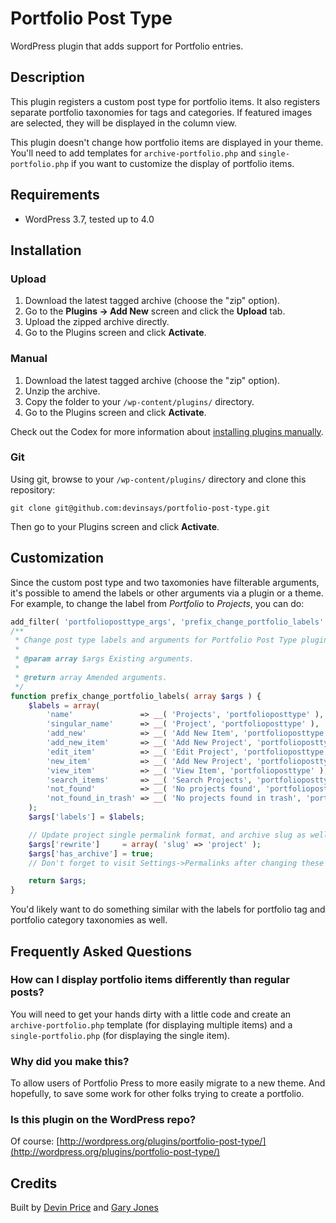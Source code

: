 # Portfolio Post Type

WordPress plugin that adds support for Portfolio entries.

## Description

This plugin registers a custom post type for portfolio items.  It also registers separate portfolio taxonomies for tags and categories.  If featured images are selected, they will be displayed in the column view.

This plugin doesn't change how portfolio items are displayed in your theme.  You'll need to add templates for `archive-portfolio.php` and `single-portfolio.php` if you want to customize the display of portfolio items.

## Requirements
* WordPress 3.7, tested up to 4.0

## Installation

### Upload

1. Download the latest tagged archive (choose the "zip" option).
2. Go to the __Plugins -> Add New__ screen and click the __Upload__ tab.
3. Upload the zipped archive directly.
4. Go to the Plugins screen and click __Activate__.

### Manual

1. Download the latest tagged archive (choose the "zip" option).
2. Unzip the archive.
3. Copy the folder to your `/wp-content/plugins/` directory.
4. Go to the Plugins screen and click __Activate__.

Check out the Codex for more information about [installing plugins manually](http://codex.wordpress.org/Managing_Plugins#Manual_Plugin_Installation).

### Git

Using git, browse to your `/wp-content/plugins/` directory and clone this repository:

`git clone git@github.com:devinsays/portfolio-post-type.git`

Then go to your Plugins screen and click __Activate__.

## Customization

Since the custom post type and two taxomonies have filterable arguments, it's possible to amend the labels or other arguments via a plugin or a theme. For example, to change the label from _Portfolio_ to _Projects_, you can do:

~~~php
add_filter( 'portfolioposttype_args', 'prefix_change_portfolio_labels' );
/**
 * Change post type labels and arguments for Portfolio Post Type plugin.
 *
 * @param array $args Existing arguments.
 *
 * @return array Amended arguments.
 */
function prefix_change_portfolio_labels( array $args ) {
	$labels = array(
		'name'               => __( 'Projects', 'portfolioposttype' ),
		'singular_name'      => __( 'Project', 'portfolioposttype' ),
		'add_new'            => __( 'Add New Item', 'portfolioposttype' ),
		'add_new_item'       => __( 'Add New Project', 'portfolioposttype' ),
		'edit_item'          => __( 'Edit Project', 'portfolioposttype' ),
		'new_item'           => __( 'Add New Project', 'portfolioposttype' ),
		'view_item'          => __( 'View Item', 'portfolioposttype' ),
		'search_items'       => __( 'Search Projects', 'portfolioposttype' ),
		'not_found'          => __( 'No projects found', 'portfolioposttype' ),
		'not_found_in_trash' => __( 'No projects found in trash', 'portfolioposttype' ),
	);
	$args['labels'] = $labels;

	// Update project single permalink format, and archive slug as well.
	$args['rewrite']     = array( 'slug' => 'project' );
	$args['has_archive'] = true;
	// Don't forget to visit Settings->Permalinks after changing these to flush the rewrite rules.

	return $args;
}
~~~

You'd likely want to do something similar with the labels for portfolio tag and portfolio category taxonomies as well.

## Frequently Asked Questions

### How can I display portfolio items differently than regular posts?

You will need to get your hands dirty with a little code and create an `archive-portfolio.php` template (for displaying multiple items) and a `single-portfolio.php` (for displaying the single item).

### Why did you make this?

To allow users of Portfolio Press to more easily migrate to a new theme.  And hopefully, to save some work for other folks trying to create a portfolio.

### Is this plugin on the WordPress repo?

Of course: [http://wordpress.org/plugins/portfolio-post-type/](http://wordpress.org/plugins/portfolio-post-type/)

## Credits

Built by [Devin Price](http://www.wptheming.com/) and [Gary Jones](http://gamajo.com/)
